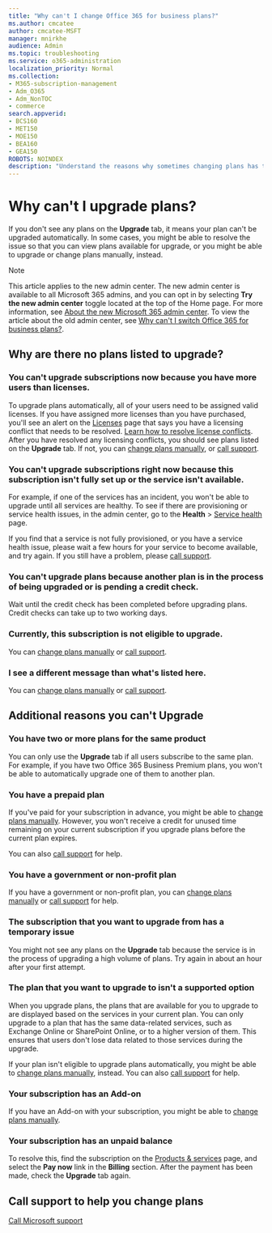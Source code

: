 ```yaml
---
title: "Why can't I change Office 365 for business plans?"
ms.author: cmcatee
author: cmcatee-MSFT
manager: mnirkhe
audience: Admin
ms.topic: troubleshooting
ms.service: o365-administration
localization_priority: Normal
ms.collection: 
- M365-subscription-management 
- Adm_O365
- Adm_NonTOC
- commerce
search.appverid:
- BCS160
- MET150
- MOE150
- BEA160
- GEA150
ROBOTS: NOINDEX
description: "Understand the reasons why sometimes changing plans has to be done manually or by calling support."
---
```


# Why can't I upgrade plans?

If you don't see any plans on the **Upgrade** tab, it means your plan can't be upgraded automatically. In some cases, you might be able to resolve the issue so that you can view plans available for upgrade, or you might be able to upgrade or change plans manually, instead.

> [!NOTE]
> This article applies to the new admin center. The new admin center is available to all Microsoft 365 admins, and you can opt in by selecting **Try the new admin center** toggle located at the top of the Home page. For more information, see [About the new Microsoft 365 admin center](../microsoft-365-admin-center-preview.md). To view the article about the old admin center, see [Why can't I switch Office 365 for business plans?](why-can-t-i-switch-plans.md).

## Why are there no plans listed to upgrade?

### You can't upgrade subscriptions now because you have more users than licenses.

To upgrade plans automatically, all of your users need to be assigned valid licenses. If you have assigned more licenses than you have
purchased, you'll see an alert on the <a href="https://go.microsoft.com/fwlink/p/?linkid=842264" target="_blank">Licenses</a> page that says you have a licensing conflict that needs to be resolved. [Learn how to resolve license conflicts](../subscriptions-and-billing/resolve-license-conflicts.md). After you have resolved any licensing conflicts, you should see plans listed on the **Upgrade** tab. If not, you can [change plans manually](change-plans-manually.md), or [call support](../contact-support-for-business-products.md).

### You can't upgrade subscriptions right now because this subscription isn't fully set up or the service isn\'t available.

For example, if one of the services has an incident, you won't be able to upgrade until all services are healthy. To see if there are
provisioning or service health issues, in the admin center, go to the **Health** \> <a href="https://go.microsoft.com/fwlink/p/?linkid=842900" target="_blank">Service health</a> page.

If you find that a service is not fully provisioned, or you have a service health issue, please wait a few hours for your service to become available, and try again. If you still have a problem, please [call support](../contact-support-for-business-products.md).

### You can't upgrade plans because another plan is in the process of being upgraded or is pending a credit check.

Wait until the credit check has been completed before upgrading plans. Credit checks can take up to two working days.

### Currently, this subscription is not eligible to upgrade.

You can [change plans manually](change-plans-manually.md) or [call support](../contact-support-for-business-products.md).

### I see a different message than what's listed here.

You can [change plans manually](change-plans-manually.md) or [call support](../contact-support-for-business-products.md).

## Additional reasons you can't Upgrade

### You have two or more plans for the same product

You can only use the **Upgrade** tab if all users subscribe to the same plan. For example, if you have two Office 365 Business Premium plans, you won't be able to automatically upgrade one of them to another plan.

### You have a prepaid plan

If you've paid for your subscription in advance, you might be able to [change plans manually](change-plans-manually.md). However, you won't receive a credit for unused time remaining on your current subscription if you upgrade plans before the current plan expires.

You can also [call support](../contact-support-for-business-products.md) for help.

### You have a government or non-profit plan

If you have a government or non-profit plan, you can [change plans manually](change-plans-manually.md) or [call support](../contact-support-for-business-products.md) for help.

### The subscription that you want to upgrade from has a temporary issue

You might not see any plans on the **Upgrade** tab because the service is in the process of upgrading a high volume of plans. Try again in
about an hour after your first attempt.

### The plan that you want to upgrade to isn't a supported option

When you upgrade plans, the plans that are available for you to upgrade to are displayed based on the services in your current plan. You can only upgrade to a plan that has the same data-related services, such as Exchange Online or SharePoint Online, or to a higher version of them. This ensures that users don\'t lose data related to those services during the upgrade.

If your plan isn't eligible to upgrade plans automatically, you might be able to [change plans manually](change-plans-manually.md),
instead. You can also [call support](../contact-support-for-business-products.md) for help.

### Your subscription has an Add-on

If you have an Add-on with your subscription, you might be able to [change plans manually](change-plans-manually.md).

### Your subscription has an unpaid balance

To resolve this, find the subscription on the <a href="https://go.microsoft.com/fwlink/p/?linkid=842054" target="_blank">Products & services</a> page, and select the **Pay now** link in the **Billing** section. After the payment has been made, check the **Upgrade** tab again.

## Call support to help you change plans
[Call Microsoft support](../contact-support-for-business-products.md)